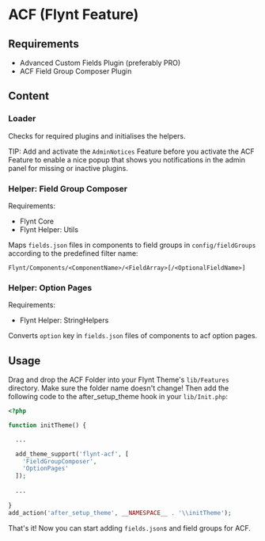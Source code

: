 # ACF (Flynt Feature)

## Requirements
- Advanced Custom Fields Plugin (preferably PRO)
- ACF Field Group Composer Plugin

## Content
### Loader
Checks for required plugins and initialises the helpers.

TIP: Add and activate the `AdminNotices` Feature before you activate the ACF Feature to enable a nice popup that shows you notifications in the admin panel for missing or inactive plugins.

### Helper: Field Group Composer
Requirements:
- Flynt Core
- Flynt Helper: Utils

Maps `fields.json` files in components to field groups in `config/fieldGroups` according to the predefined filter name:
```
Flynt/Components/<ComponentName>/<FieldArray>[/<OptionalFieldName>]
```

### Helper: Option Pages
Requirements:
- Flynt Helper: StringHelpers

Converts `option` key in `fields.json` files of components to acf option pages.

## Usage
Drag and drop the ACF Folder into your Flynt Theme's `lib/Features` directory. Make sure the folder name doesn't change! Then add the following code to the after_setup_theme hook in your `lib/Init.php`:
```php
<?php

function initTheme() {

  ...

  add_theme_support('flynt-acf', [
    'FieldGroupComposer',
    'OptionPages'
  ]);
  
  ...
  
}
add_action('after_setup_theme', __NAMESPACE__ . '\\initTheme');

```

That's it! Now you can start adding `fields.json`s and field groups for ACF.
